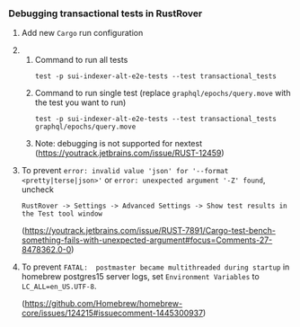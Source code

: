 ### Debugging transactional tests in RustRover

1. Add new `Cargo` run configuration
2. 1. Command to run all tests 
      ```
      test -p sui-indexer-alt-e2e-tests --test transactional_tests
      ```
   2. Command to run single test (replace `graphql/epochs/query.move` with the test you want to run)
      ```
      test -p sui-indexer-alt-e2e-tests --test transactional_tests graphql/epochs/query.move
      ```
   3. Note: debugging is not supported for nextest (https://youtrack.jetbrains.com/issue/RUST-12459)
3. To prevent `error: invalid value 'json' for '--format <pretty|terse|json>'` or `error: unexpected argument '-Z' found`, uncheck 
   
   ```
   RustRover -> Settings -> Advanced Settings -> Show test results in the Test tool window
   ```
   
   (https://youtrack.jetbrains.com/issue/RUST-7891/Cargo-test-bench-something-fails-with-unexpected-argument#focus=Comments-27-8478362.0-0)
4. To prevent `FATAL:  postmaster became multithreaded during startup` in homebrew postgres15 server logs, 
   set `Environment Variables` to `LC_ALL=en_US.UTF-8`.

   (https://github.com/Homebrew/homebrew-core/issues/124215#issuecomment-1445300937)